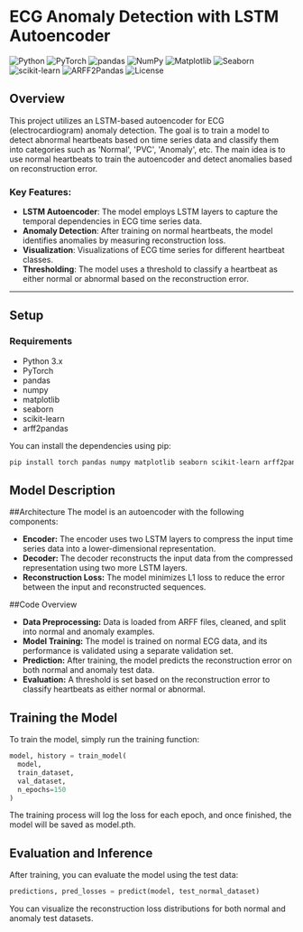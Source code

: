 # ECG Anomaly Detection with LSTM Autoencoder

![Python](https://img.shields.io/badge/python-3.x-blue)
![PyTorch](https://img.shields.io/badge/Framework-PyTorch-blue)
![pandas](https://img.shields.io/badge/pandas-1.x-blue)
![NumPy](https://img.shields.io/badge/NumPy-1.x-blue)
![Matplotlib](https://img.shields.io/badge/Matplotlib-3.x-blue)
![Seaborn](https://img.shields.io/badge/Seaborn-0.x-blue)
![scikit-learn](https://img.shields.io/badge/scikit--learn-0.x-blue)
![ARFF2Pandas](https://img.shields.io/badge/arff2pandas-0.x-blue)
![License](https://img.shields.io/github/license/yourusername/ecg-anomaly-detection)

## Overview

This project utilizes an LSTM-based autoencoder for ECG (electrocardiogram) anomaly detection. The goal is to train a model to detect abnormal heartbeats based on time series data and classify them into categories such as 'Normal', 'PVC', 'Anomaly', etc. The main idea is to use normal heartbeats to train the autoencoder and detect anomalies based on reconstruction error.

### Key Features:
- **LSTM Autoencoder**: The model employs LSTM layers to capture the temporal dependencies in ECG time series data.
- **Anomaly Detection**: After training on normal heartbeats, the model identifies anomalies by measuring reconstruction loss.
- **Visualization**: Visualizations of ECG time series for different heartbeat classes.
- **Thresholding**: The model uses a threshold to classify a heartbeat as either normal or abnormal based on the reconstruction error.

---

## Setup

### Requirements

- Python 3.x
- PyTorch
- pandas
- numpy
- matplotlib
- seaborn
- scikit-learn
- arff2pandas

You can install the dependencies using pip:

```bash
pip install torch pandas numpy matplotlib seaborn scikit-learn arff2pandas
```

## Model Description
##Architecture
The model is an autoencoder with the following components:

- **Encoder:** The encoder uses two LSTM layers to compress the input time series data into a lower-dimensional representation.
- **Decoder:** The decoder reconstructs the input data from the compressed representation using two more LSTM layers.
- **Reconstruction Loss:** The model minimizes L1 loss to reduce the error between the input and reconstructed sequences.

##Code Overview

- **Data Preprocessing:** Data is loaded from ARFF files, cleaned, and split into normal and anomaly examples.
- **Model Training:** The model is trained on normal ECG data, and its performance is validated using a separate validation set.
- **Prediction:** After training, the model predicts the reconstruction error on both normal and anomaly test data.
- **Evaluation:** A threshold is set based on the reconstruction error to classify heartbeats as either normal or abnormal.

## Training the Model
To train the model, simply run the training function:

```python
model, history = train_model(
  model,
  train_dataset,
  val_dataset,
  n_epochs=150
)
```
The training process will log the loss for each epoch, and once finished, the model will be saved as model.pth.

## Evaluation and Inference

After training, you can evaluate the model using the test data:

```python
predictions, pred_losses = predict(model, test_normal_dataset)
```
You can visualize the reconstruction loss distributions for both normal and anomaly test datasets.

